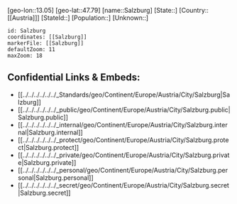 ﻿---
location: [47.79,13.05]
mapzoom: [7,12] 
mapmarker: city 
type: City
tags:
- geo/City


SpocWebEntityId: 33896
isDeleted: false
confidential: public

---
[geo-lon::13.05]
[geo-lat::47.79]
[name::Salzburg]
[State::]
[Country::[[Austria]]]
[StateId::]
[Population::]
[Unknown::]


```leaflet
id: Salzburg
coordinates: [[Salzburg]]
markerFile: [[Salzburg]]
defaultZoom: 11 
maxZoom: 18
```


## Confidential Links & Embeds: 
- [[../../../../../../_Standards/geo/Continent/Europe/Austria/City/Salzburg|Salzburg]] 
- [[../../../../../../_public/geo/Continent/Europe/Austria/City/Salzburg.public|Salzburg.public]] 
- [[../../../../../../_internal/geo/Continent/Europe/Austria/City/Salzburg.internal|Salzburg.internal]] 
- [[../../../../../../_protect/geo/Continent/Europe/Austria/City/Salzburg.protect|Salzburg.protect]] 
- [[../../../../../../_private/geo/Continent/Europe/Austria/City/Salzburg.private|Salzburg.private]] 
- [[../../../../../../_personal/geo/Continent/Europe/Austria/City/Salzburg.personal|Salzburg.personal]] 
- [[../../../../../../_secret/geo/Continent/Europe/Austria/City/Salzburg.secret|Salzburg.secret]] 
